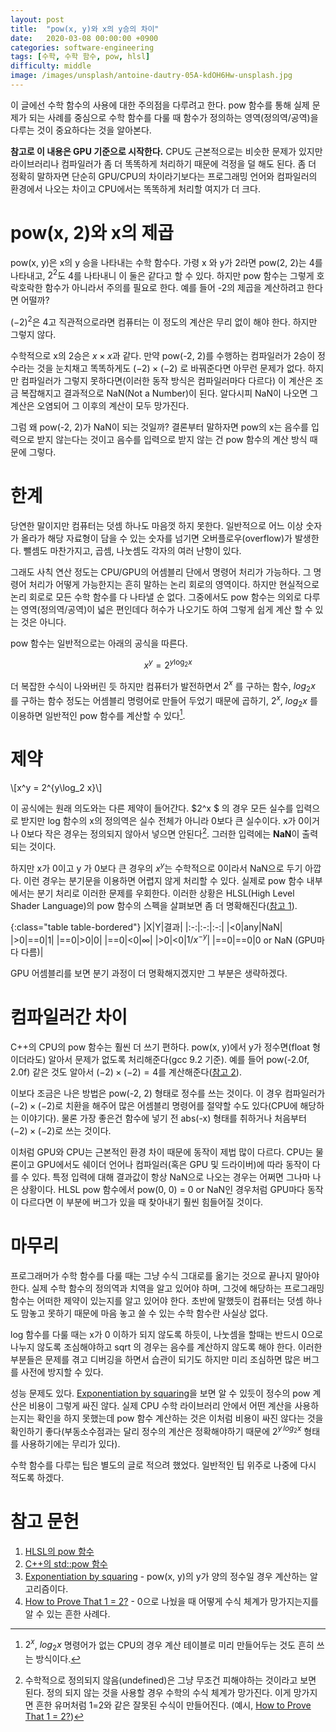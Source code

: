 ```yaml
---
layout: post
title:  "pow(x, y)와 x의 y승의 차이"
date:   2020-03-08 00:00:00 +0900
categories: software-engineering
tags: [수학, 수학 함수, pow, hlsl]
difficulty: middle
image: /images/unsplash/antoine-dautry-05A-kdOH6Hw-unsplash.jpg
---
```

이 글에선 수학 함수의 사용에 대한 주의점을 다루려고 한다. pow 함수를 통해 실제 문제가 되는 사례를 중심으로 수학 함수를 다룰 때 함수가 정의하는 영역(정의역/공역)을 다루는 것이 중요하다는 것을 알아본다.

**참고로 이 내용은 GPU 기준으로 시작한다.** CPU도 근본적으로는 비슷한 문제가 있지만 라이브러리나 컴파일러가 좀 더 똑똑하게 처리하기 때문에 걱정을 덜 해도 된다. 좀 더 정확히 말하자면 단순히 GPU/CPU의 차이라기보다는 프로그래밍 언어와 컴파일러의 환경에서 나오는 차이고 CPU에서는 똑똑하게 처리할 여지가 더 크다.

# pow(x, 2)와 x의 제곱
pow(x, y)은 x의 y 승을 나타내는 수학 함수다. 가령 x 와 y가 2라면 pow(2, 2)는 4를 나타내고, $2^2$도 4를 나타내니 이 둘은 같다고 할 수 있다.
하지만 pow 함수는 그렇게 호락호락한 함수가 아니라서 주의를 필요로 한다. 예를 들어 -2의 제곱을 계산하려고 한다면 어떨까? 

$(-2)^2$은 4고 직관적으로라면 컴퓨터는 이 정도의 계산은 무리 없이 해야 한다. 하지만 그렇지 않다.

수학적으로 x의 2승은 $x\times x$과 같다. 만약 pow(-2, 2)를 수행하는 컴파일러가 2승이 정수라는 것을 눈치채고 똑똑하게도 $(-2)\times (-2)$ 로 바꿔준다면 아무런 문제가 없다.
하지만 컴파일러가 그렇지 못하다면(이러한 동작 방식은 컴파일러마다 다르다) 이 계산은 조금 복잡해지고 결과적으로 NaN(Not a Number)이 된다.
알다시피 NaN이 나오면 그 계산은 오염되어 그 이후의 계산이 모두 망가진다.

그럼 왜 pow(-2, 2)가 NaN이 되는 것일까? 결론부터 말하자면 pow의 x는 음수를 입력으로 받지 않는다는 것이고 음수를 입력으로 받지 않는 건 pow 함수의 계산 방식 때문에 그렇다.

# 한계
당연한 말이지만 컴퓨터는 덧셈 하나도 마음껏 하지 못한다. 일반적으로 어느 이상 숫자가 올라가 해당 자료형이 담을 수 있는 숫자를 넘기면 오버플로우(overflow)가 발생한다. 뺄셈도 마찬가지고, 곱셈, 나눗셈도 각자의 여러 난항이 있다.

그래도 사칙 연산 정도는 CPU/GPU의 어셈블리 단에서 명령어 처리가 가능하다. 그 명령어 처리가 어떻게 가능한지는 흔히 말하는 논리 회로의 영역이다. 하지만 현실적으로 논리 회로로 모든 수학 함수를 다 나타낼 순 없다. 그중에서도 pow 함수는 의외로 다루는 영역(정의역/공역)이 넓은 편인데다 허수가 나오기도 하여 그렇게 쉽게 계산 할 수 있는 것은 아니다.

pow 함수는 일반적으로는 아래의 공식을 따른다.

$$x^y = 2^{y\log_2 x}$$

더 복잡한 수식이 나와버린 듯 하지만 컴퓨터가 발전하면서 $2^x$ 를 구하는 함수, $log_2 x$ 를 구하는 함수 정도는 어셈블리 명령어로 만들어 두었기 때문에
곱하기, $2^x$, $log_2 x$ 를 이용하면 일반적인 pow 함수를 계산할 수 있다[^1].

# 제약

\\[x^y = 2^{y\log_2 x}\\]

이 공식에는 원래 의도와는 다른 제약이 들어간다. $2^x $ 의 경우 모든 실수를 입력으로 받지만 log 함수의 x의 정의역은 실수 전체가 아니라 0보다 큰 실수이다. x가 0이거나 0보다 작은 경우는 정의되지 않아서 넣으면 안된다[^2]. 그러한 입력에는 **NaN**이 출력 되는 것이다.

하지만 x가 0이고 y 가 0보다 큰 경우의 $x^y$는 수학적으로 0이라서 NaN으로 두기 아깝다. 이런 경우는 분기문을 이용하면 어렵지 않게 처리할 수 있다. 실제로 pow 함수 내부에서는 분기 처리로 이러한 문제를 우회한다. 이러한 상황은 HLSL(High Level Shader Language)의 pow 함수의 스펙을 살펴보면 좀 더 명확해진다([참고 1][1]).

{:class="table table-bordered"}
|X|Y|결과|
|:-:|:-:|:-:|
|<0|any|NaN|
|>0|==0|1|
|==0|>0|0|
|==0|<0|$\infty$|
|>0|<0|$1/x^{-y}$|
|==0|==0|0 or NaN (GPU마다 다름)|

GPU 어셈블리를 보면 분기 과정이 더 명확해지겠지만 그 부분은 생략하겠다.

# 컴파일러간 차이
C++의 CPU의 pow 함수는 훨씬 더 쓰기 편하다. pow(x, y)에서 y가 정수면(float 형이더라도) 알아서 문제가 없도록 처리해준다(gcc 9.2 기준). 예를 들어 pow(-2.0f, 2.0f) 같은 것도 알아서 $(-2)\times (-2)=4$를 계산해준다([참고 2][2]).

이보다 조금은 나은 방법은 pow(-2, 2) 형태로 정수를 쓰는 것이다.
이 경우 컴파일러가 $(-2)\times (-2)$로 치환을 해주어 많은 어셈블리 명령어를 절약할 수도 있다(CPU에 해당하는 이야기다).
물론 가장 좋은건 함수에 넣기 전 abs(-x) 형태를 취하거나 처음부터 $(-2)\times (-2)$로 쓰는 것이다.

이처럼 GPU와 CPU는 근본적인 환경 차이 때문에 동작이 제법 많이 다르다. CPU는 물론이고 GPU에서도 쉐이더 언어나 컴파일러(혹은 GPU 및 드라이버)에 따라 동작이 다를 수 있다.
특정 입력에 대해 결과값이 항상 NaN으로 나오는 경우는 어쩌면 그나마 나은 상황이다. HLSL pow 함수에서 pow(0, 0) = 0 or NaN인 경우처럼 GPU마다 동작이 다르다면
이 부분에 버그가 있을 때 찾아내기 훨씬 힘들어질 것이다.

# 마무리
프로그래머가 수학 함수를 다룰 때는 그냥 수식 그대로를 옮기는 것으로 끝나지 말아야한다. 실제 수학 함수의 정의역과 치역을 알고 있어야 하며, 그것에 해당하는 프로그래밍 함수는 어떠한 제약이 있는지를 알고 있어야 한다. 초반에 말했듯이 컴퓨터는 덧셈 하나도 맘놓고 못하기 때문에 마음 놓고 쓸 수 있는 수학 함수란 사실상 없다.

log 함수를 다룰 때는 x가 0 이하가 되지 않도록 하듯이, 나눗셈을 할때는 반드시 0으로 나누지 않도록 조심해야하고 sqrt 의 경우는 음수를 계산하지 않도록 해야 한다.
이러한 부분들은 문제를 겪고 디버깅을 하면서 습관이 되기도 하지만 미리 조심하면 많은 버그를 사전에 방지할 수 있다.

성능 문제도 있다. [Exponentiation by squaring][3]을 보면 알 수 있듯이 정수의 pow 계산은 비용이 그렇게 싸진 않다. 실제 CPU 수학 라이브러리 안에서 어떤 계산을 사용하는지는 확인을 하지 못했는데 pow 함수 계산하는 것은 이처럼 비용이 싸진 않다는 것을 확인하기 좋다(부동소수점과는 달리 정수의 계산은 정확해야하기 때문에 $2^{y\,log_2 x}$ 형태를 사용하기에는 무리가 있다).

수학 함수를 다루는 팁은 별도의 글로 적으려 했었다. 일반적인 팁 위주로 나중에 다시 적도록 하겠다.

# 참고 문헌
1. [HLSL의 pow 함수][1]
2. [C++의 std::pow 함수][2]
3. [Exponentiation by squaring][3] - pow(x, y)의 y가 양의 정수일 경우 계산하는 알고리즘이다. 
4. [How to Prove That 1 = 2?][4] - 0으로 나눴을 때 어떻게 수식 체계가 망가지는지를 알 수 있는 흔한 사례다.

[^1]: $2^x$, $log_2 x$ 명령어가 없는 CPU의 경우 계산 테이블로 미리 만들어두는 것도 흔히 쓰는 방식이다.
[^2]: 수학적으로 정의되지 않음(undefined)은 그냥 무조건 피해야하는 것이라고 보면 된다. 정의 되지 않는 것을 사용할 경우 수학의 수식 체계가 망가진다. 이게 망가지면 흔한 유머처럼 1=2와 같은 잘못된 수식이 만들어진다. (예시, [How to Prove That 1 = 2?][4])

[1]: https://docs.microsoft.com/en-us/windows/win32/direct3dhlsl/dx-graphics-hlsl-pow "pow"
[2]: https://en.cppreference.com/w/cpp/numeric/math/pow "std::pow"
[3]: https://en.wikipedia.org/wiki/Exponentiation_by_squaring "Exponentiation by squaring"
[4]: https://www.quickanddirtytips.com/education/math/how-to-prove-that-1-2 "How to Prove That 1 = 2?"
